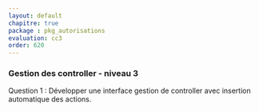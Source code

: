 ```yaml
---
layout: default
chapitre: true
package : pkg_autorisations
evaluation: cc3
order: 620
---
```


### Gestion des controller - niveau 3


<!-- TODO backend-3 : pkg_autorisations - Insertion automatique des actions-->

Question 1 : Développer une interface gestion de controller avec insertion automatique des actions.
